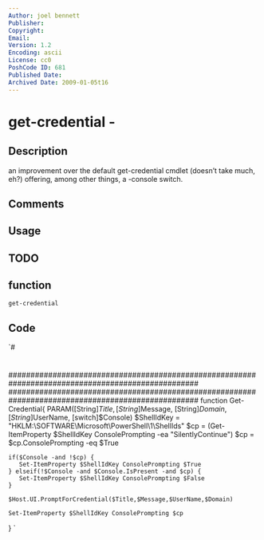 ```yaml
---
Author: joel bennett
Publisher: 
Copyright: 
Email: 
Version: 1.2
Encoding: ascii
License: cc0
PoshCode ID: 681
Published Date: 
Archived Date: 2009-01-05t16
---
```


# get-credential - 

## Description

an improvement over the default get-credential cmdlet (doesn’t take much, eh?) offering, among other things, a -console switch.

## Comments



## Usage



## TODO



## function

`get-credential`

## Code

`#
 #
 ###################################################################################################
 ###################################################################################################
 function Get-Credential{ 
 PARAM([String]$Title, [String]$Message, [String]$Domain, [String]$UserName, [switch]$Console)
    $ShellIdKey = "HKLM:\SOFTWARE\Microsoft\PowerShell\1\ShellIds"
    $cp = (Get-ItemProperty $ShellIdKey ConsolePrompting -ea "SilentlyContinue")
    $cp = $cp.ConsolePrompting -eq $True
 
    if($Console -and !$cp) {
       Set-ItemProperty $ShellIdKey ConsolePrompting $True
    } elseif(!$Console -and $Console.IsPresent -and $cp) {
       Set-ItemProperty $ShellIdKey ConsolePrompting $False
    }
 
    $Host.UI.PromptForCredential($Title,$Message,$UserName,$Domain)
 
    Set-ItemProperty $ShellIdKey ConsolePrompting $cp
 }
`

